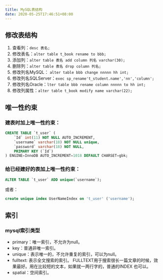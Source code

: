 ```yaml
---
title: MySQL表结构
date: 2020-05-25T17:46:51+08:00
---
```

## 修改表结构

1. 查看列：`desc 表名;`
1. 修改表名：`alter table t_book rename to bbb;`
1. 添加列：`alter table 表名 add column 列名 varchar(30);`
1. 删除列：`alter table 表名 drop column 列名;`
1. 修改列名MySQL： `alter table bbb change nnnnn hh int;`
1. 修改列名SQLServer：`exec sp_rename't_student.name','nn','column';`
1. 修改列名Oracle：`lter table bbb rename column nnnnn to hh int;`
1. 修改列属性：`alter table t_book modify name varchar(22);`
## 唯一性约束

### 建表时加上唯一性约束：

```sql
CREATE TABLE `t_user` (
    `Id` int(11) NOT NULL AUTO_INCREMENT, 
    `username` varchar(18) NOT NULL unique, 
    `password` varchar(18) NOT NULL, 
    PRIMARY KEY (`Id`) 
) ENGINE=InnoDB AUTO_INCREMENT=1018 DEFAULT CHARSET=gbk; 
```

### 给已经建好的表加上唯一性约束：

```sql
ALTER TABLE `t_user` ADD unique(`username`);
```

或者：

```sql
create unique index UserNameIndex on 't_user' ('username');
```


## 索引

### mysql索引类型

- primary：唯一索引，不允许为null。
- key：普通非唯一索引。
- unique：表示唯一的，不允许重复的索引，可以为null。
- fulltext: 表示全文搜索的索引。 FULLTEXT用于搜索很长一篇文章的时候，效果最好。用在比较短的文本，如果就一两行字的，普通的INDEX 也可以。
- spatial：空间索引。
